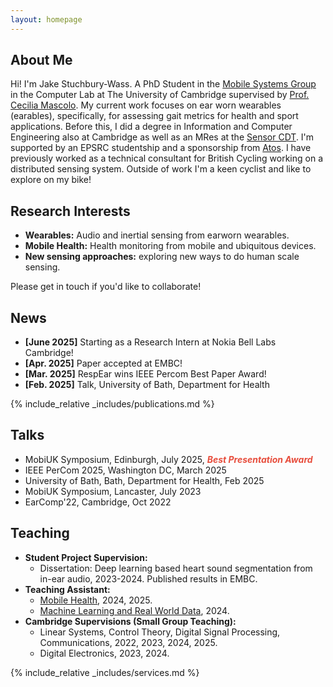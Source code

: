 ```yaml
---
layout: homepage
---
```


## About Me

Hi! I'm Jake Stuchbury-Wass. A PhD Student in the [Mobile Systems Group](https://mobile-systems.cl.cam.ac.uk/) in the Computer Lab at The University of Cambridge supervised by [Prof. Cecilia Mascolo](https://www.cl.cam.ac.uk/~cm542/). My current work focuses on ear worn wearables (earables), specifically, for assessing gait metrics for health and sport applications. Before this, I did a degree in Information and Computer Engineering also at Cambridge as well as an MRes at the [Sensor CDT](https://cdt.sensors.cam.ac.uk/). I'm supported by an EPSRC studentship and a sponsorship from [Atos](https://atos.net/en/industries/healthcare-life-sciences). I have previously worked as a technical consultant for British Cycling working on a distributed sensing system. Outside of work I'm a keen cyclist and like to explore on my bike!

## Research Interests

- **Wearables:** Audio and inertial sensing from earworn wearables.
- **Mobile Health:** Health monitoring from mobile and ubiquitous devices.
- **New sensing approaches:** exploring new ways to do human scale sensing.

Please get in touch if you'd like to collaborate!

## News

- **[June 2025]** Starting as a Research Intern at Nokia Bell Labs Cambridge!
- **[Apr. 2025]** Paper accepted at EMBC!
- **[Mar. 2025]** RespEar wins IEEE Percom Best Paper Award!
- **[Feb. 2025]** Talk, University of Bath, Department for Health

{% include_relative _includes/publications.md %}

## Talks

- MobiUK Symposium, Edinburgh, July 2025, <strong> <i style="color:#e74d3c">Best Presentation Award</i></strong>
- IEEE PerCom 2025, Washington DC, March 2025
- University of Bath, Bath, Department for Health, Feb 2025
- MobiUK Symposium, Lancaster, July 2023
- EarComp'22, Cambridge, Oct 2022

## Teaching

- **Student Project Supervision:**
  - Dissertation: Deep learning based heart sound segmentation from in-ear audio, 2023-2024. Published results in EMBC.
- **Teaching Assistant:**
  - [Mobile Health](https://www.cl.cam.ac.uk/teaching/2425/MH/), 2024, 2025.
  - [Machine Learning and Real World Data](https://www.cl.cam.ac.uk/teaching/2425/MLRD/), 2024.
- **Cambridge Supervisions (Small Group Teaching):**
  - Linear Systems, Control Theory, Digital Signal Processing, Communications, 2022, 2023, 2024, 2025.
  - Digital Electronics, 2023, 2024.

{% include_relative _includes/services.md %}
